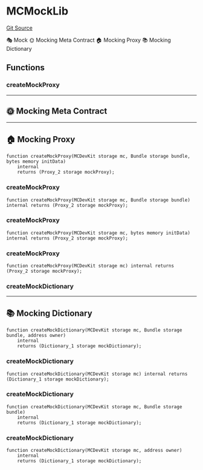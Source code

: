# MCMockLib
[Git Source](https://github.com/metacontract/mc/blob/c3fc2b414d37afc92bb1cf2e606b4b2bede47403/resources/devkit/api-reference/Flattened.sol)

🎭 Mock
🌞 Mocking Meta Contract
🏠 Mocking Proxy
📚 Mocking Dictionary


## Functions
### createMockProxy

-----------------------------
🌞 Mocking Meta Contract
-------------------------------
---------------------
🏠 Mocking Proxy
-----------------------


```solidity
function createMockProxy(MCDevKit storage mc, Bundle storage bundle, bytes memory initData)
    internal
    returns (Proxy_2 storage mockProxy);
```

### createMockProxy


```solidity
function createMockProxy(MCDevKit storage mc, Bundle storage bundle) internal returns (Proxy_2 storage mockProxy);
```

### createMockProxy


```solidity
function createMockProxy(MCDevKit storage mc, bytes memory initData) internal returns (Proxy_2 storage mockProxy);
```

### createMockProxy


```solidity
function createMockProxy(MCDevKit storage mc) internal returns (Proxy_2 storage mockProxy);
```

### createMockDictionary

-------------------------
📚 Mocking Dictionary
---------------------------


```solidity
function createMockDictionary(MCDevKit storage mc, Bundle storage bundle, address owner)
    internal
    returns (Dictionary_1 storage mockDictionary);
```

### createMockDictionary


```solidity
function createMockDictionary(MCDevKit storage mc) internal returns (Dictionary_1 storage mockDictionary);
```

### createMockDictionary


```solidity
function createMockDictionary(MCDevKit storage mc, Bundle storage bundle)
    internal
    returns (Dictionary_1 storage mockDictionary);
```

### createMockDictionary


```solidity
function createMockDictionary(MCDevKit storage mc, address owner)
    internal
    returns (Dictionary_1 storage mockDictionary);
```

